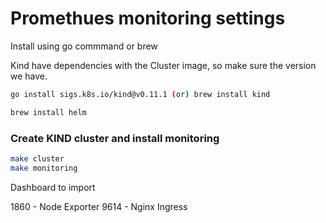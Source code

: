# Promethues monitoring settings

Install using go commmand or brew

Kind have dependencies with the Cluster image, so make sure the version we have.

```bash
go install sigs.k8s.io/kind@v0.11.1 (or) brew install kind
```

```bash
brew install helm
```

### Create KIND cluster and install monitoring

```bash
make cluster
make monitoring
```

Dashboard to import

1860 - Node Exporter
9614 - Nginx Ingress
